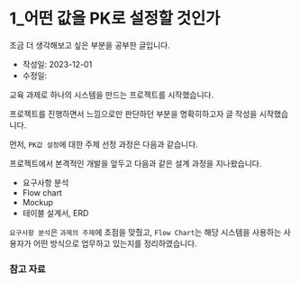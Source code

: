 # 1_어떤 값을 PK로 설정할 것인가
조금 더 생각해보고 싶은 부분을 공부한 글입니다.

- 작성일: 2023-12-01
- 수정일: 

교육 과제로 하나의 시스템을 만드는 프로젝트를 시작했습니다.

프로젝트를 진행하면서 느낌으로만 판단하던 부분을 명확히하고자 글 작성을 시작했습니다.

먼저, `PK값 설정`에 대한 주제 선정 과정은 다음과 같습니다.


프로젝트에서 본격적인 개발을 앞두고 다음과 같은 설계 과정을 지나왔습니다.

- 요구사항 분석
- Flow chart
- Mockup
- 테이블 설계서, ERD


`요구사항 분석`은 `과제의 주제`에 초점을 맞췄고, 
`Flow Chart`는 해당 시스템을 사용하는 사용자가 어떤 방식으로 업무하고 있는지를 정리하였습니다.



### 참고 자료

